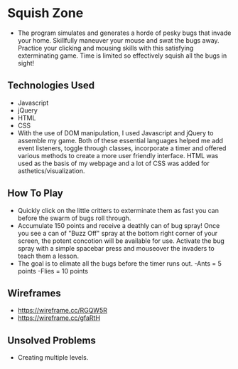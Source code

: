# Squish Zone 
- The program simulates and generates a horde of pesky bugs that invade your home. Skillfully maneuver your mouse and swat the bugs away. Practice your clicking and mousing skills with this satisfying exterminating game. Time is limited so effectively squish all the bugs in sight!

## Technologies Used
- Javascript
- jQuery
- HTML
- CSS
- With the use of DOM manipulation, I used Javascript and jQuery to assemble my game. Both of these essential languages helped me add event listeners, toggle through classes, incorporate a timer and offered various methods to create a more user friendly interface. HTML was used as the basis of my webpage and a lot of CSS was added for asthetics/visualization. 

## How To Play
- Quickly click on the little critters to exterminate them as fast you can before the swarm of bugs roll through. 
- Accumulate 150 points and receive a deathly can of bug spray! Once you see a can of "Buzz Off" spray at the bottom right corner of your screen, the potent concotion will be available for use. Activate the bug spray with a simple spacebar press and mouseover the invaders to teach them a lesson. 
- The goal is to elimate all the bugs before the timer runs out. 
 	-Ants = 5 points 
	-Flies = 10 points

## Wireframes
- https://wireframe.cc/RGQW5R
- https://wireframe.cc/gfaRtH

## Unsolved Problems
- Creating multiple levels. 